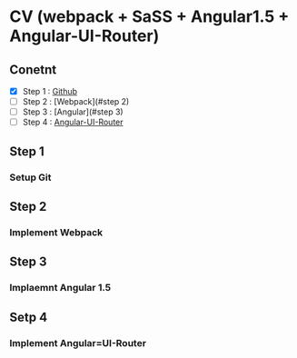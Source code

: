 # CV (webpack + SaSS + Angular1.5 + Angular-UI-Router)

## Conetnt
- [x] Step 1 : [Github](#step_1)
- [ ] Step 2 : [Webpack](#step 2)
- [ ] Step 3 : [Angular](#step 3)
- [ ] Step 4 : [Angular-UI-Router](#step_4)

## Step 1
### Setup Git

## Step 2
### Implement Webpack

## Step 3
### Implaemnt Angular 1.5

## Setp 4
### Implement Angular=UI-Router

